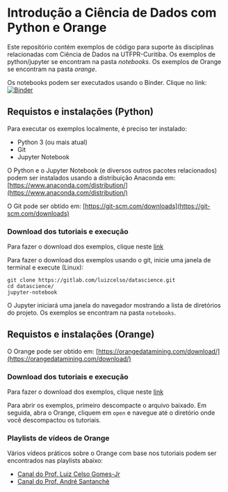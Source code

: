 # Introdução a Ciência de Dados com Python e Orange

Este repositório contém exemplos de código para suporte às disciplinas relacionadas com Ciência de Dados na UTFPR-Curitiba. Os exemplos de python/jupyter se encontram na pasta *notebooks*. Os exemplos de Orange se encontram na pasta *orange*.

Os notebooks podem ser executados usando o Binder. Clique no link: [![Binder](https://mybinder.org/badge_logo.svg)](https://mybinder.org/v2/gl/introcienciadedados%2Ftutoriais/HEAD)

## Requistos e instalações (Python)

Para executar os exemplos localmente, é preciso ter instalado:

- Python 3 (ou mais atual)
- Git 
- Jupyter Notebook

O Python e o Jupyter Notebook (e diversos outros pacotes relacionados) podem ser instalados usando a distribuição Anaconda em: [https://www.anaconda.com/distribution/](https://www.anaconda.com/distribution/)

O Git pode ser obtido em: [https://git-scm.com/downloads](https://git-scm.com/downloads)

###  Download dos tutoriais e execução

Para fazer o download dos exemplos, clique neste [link](https://gitlab.com/introcienciadedados/tutoriais/-/archive/master/tutoriais-master.zip)

Para fazer o download dos exemplos usando o git, inicie uma janela de terminal e execute (Linux):

```
git clone https://gitlab.com/luizcelso/datascience.git
cd datascience/
jupyter-notebook
```

O Jupyter iniciará uma janela do navegador mostrando a lista de diretórios do projeto. Os exemplos se encontram na pasta `notebooks`.

## Requistos e instalações (Orange)

O Orange pode ser obtido em: [https://orangedatamining.com/download/](https://orangedatamining.com/download/)

###  Download dos tutoriais e execução

Para fazer o download dos exemplos, clique neste [link](https://gitlab.com/introcienciadedados/tutoriais/-/archive/master/tutoriais-master.zip)

Para abrir os exemplos, primeiro descompacte o arquivo baixado. Em seguida, abra o Orange, cliquem em `open` e navegue até o diretório onde você descompactou os tutoriais.

### Playlists de vídeos de Orange

Vários vídeos práticos sobre o Orange com base nos tutoriais podem ser encontrados nas playlists abaixo:
 
 - [Canal do Prof. Luiz Celso Gomes-Jr](https://www.youtube.com/playlist?list=PLI_WaTKy-Dj3B_6bas_gbMx0AYiEZBGxk)
 - [Canal do Prof. André Santanchè](https://www.youtube.com/playlist?list=PL3JRjVnXiTBZoCdQ_llJRt7dmxpaFqVg0)
